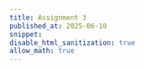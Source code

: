 ```yaml
---
title: Assignment 3
published_at: 2025-06-10
snippet:
disable_html_sanitization: true
allow_math: true
---
```

